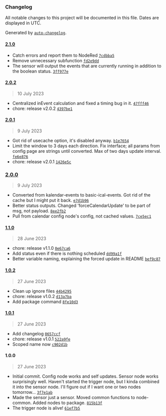 ### Changelog

All notable changes to this project will be documented in this file. Dates are displayed in UTC.

Generated by [`auto-changelog`](https://github.com/CookPete/auto-changelog).

#### [2.1.0](https://github.com/AlmostInteractive/node-red-contrib-basic-ical-calendar/compare/2.0.2...2.1.0)

- Catch errors and report them to NodeRed [`7cdbba5`](https://github.com/AlmostInteractive/node-red-contrib-basic-ical-calendar/commit/7cdbba58d9aa0fe399f4b8172bc12b6bcfa6e78e)
- Remove unnecessary subfunction [`fd2e9dd`](https://github.com/AlmostInteractive/node-red-contrib-basic-ical-calendar/commit/fd2e9dd45b7d21a8f08b1dfc3e001b5b8a031508)
- The sensor will output the events that are currently running in addition to the boolean status. [`3ff977e`](https://github.com/AlmostInteractive/node-red-contrib-basic-ical-calendar/commit/3ff977e8381a0c9e36536af730990696a04b91d5)

#### [2.0.2](https://github.com/AlmostInteractive/node-red-contrib-basic-ical-calendar/compare/2.0.1...2.0.2)

> 10 July 2023

- Centralized inEvent calculation and fixed a timing bug in it. [`47fff46`](https://github.com/AlmostInteractive/node-red-contrib-basic-ical-calendar/commit/47fff46705d618febd58a606780b23b127d63c9f)
- chore: release v2.0.2 [`4397be1`](https://github.com/AlmostInteractive/node-red-contrib-basic-ical-calendar/commit/4397be1b63a99b2f3ee7fee0a22ae6cdcbf3a40e)

#### [2.0.1](https://github.com/AlmostInteractive/node-red-contrib-basic-ical-calendar/compare/2.0.0...2.0.1)

> 9 July 2023

- Got rid of usecache option, it's disabled anyway. [`b1e7654`](https://github.com/AlmostInteractive/node-red-contrib-basic-ical-calendar/commit/b1e765437cdfe1ddca5899c9678c3d482d46b3a5)
- Limit the window to 3 days each direction. Fix interface; all params from config page are strings until converted. Max of two days update interval. [`fe6e876`](https://github.com/AlmostInteractive/node-red-contrib-basic-ical-calendar/commit/fe6e876dc09e28d097fca357140de1daffe2a082)
- chore: release v2.0.1 [`1426e5c`](https://github.com/AlmostInteractive/node-red-contrib-basic-ical-calendar/commit/1426e5c9c9523831224a8b2f1fdfdbfb644f3422)

### [2.0.0](https://github.com/AlmostInteractive/node-red-contrib-basic-ical-calendar/compare/1.1.0...2.0.0)

> 9 July 2023

- Converted from kalendar-events to basic-ical-events.  Got rid of the cache but I might put it back. [`e7d1b96`](https://github.com/AlmostInteractive/node-red-contrib-basic-ical-calendar/commit/e7d1b96b4c220b0c6002dc1495a2fde8b86ad45a)
- Better status outputs.  Changed 'forceCalendarUpdate' to be part of msg, not payload. [`8ee2fb2`](https://github.com/AlmostInteractive/node-red-contrib-basic-ical-calendar/commit/8ee2fb2a148da863ce0b6fbcbff7da8b37810334)
- Pull from calendar config node's config, not cached values. [`7ce5ec1`](https://github.com/AlmostInteractive/node-red-contrib-basic-ical-calendar/commit/7ce5ec147ebdb414685eeb562c920455bdcdec4b)

#### [1.1.0](https://github.com/AlmostInteractive/node-red-contrib-basic-ical-calendar/compare/1.0.2...1.1.0)

> 28 June 2023

- chore: release v1.1.0 [`0e67ca6`](https://github.com/AlmostInteractive/node-red-contrib-basic-ical-calendar/commit/0e67ca68463b560ac4ce9831372de1f3988f57d2)
- Add status even if there is nothing scheduled [`dd99a1f`](https://github.com/AlmostInteractive/node-red-contrib-basic-ical-calendar/commit/dd99a1fec7850c5e2da12e2aacb163f14493ecd6)
- Better variable naming, explaining the forced update in README [`bef9c87`](https://github.com/AlmostInteractive/node-red-contrib-basic-ical-calendar/commit/bef9c873f853c40467a2ef25a232faba991ef5d8)

#### [1.0.2](https://github.com/AlmostInteractive/node-red-contrib-basic-ical-calendar/compare/1.0.1...1.0.2)

> 27 June 2023

- Clean up ignore files [`44b4295`](https://github.com/AlmostInteractive/node-red-contrib-basic-ical-calendar/commit/44b4295d98190f449cef832fc40bce85d7371079)
- chore: release v1.0.2 [`d13a7ba`](https://github.com/AlmostInteractive/node-red-contrib-basic-ical-calendar/commit/d13a7ba0d8365a8d678c829bbd686b49ccc83b0e)
- Add package command [`8fe10d3`](https://github.com/AlmostInteractive/node-red-contrib-basic-ical-calendar/commit/8fe10d330c7b9fc708328d7d1d2c10dfad588ebe)

#### [1.0.1](https://github.com/AlmostInteractive/node-red-contrib-basic-ical-calendar/compare/1.0.0...1.0.1)

> 27 June 2023

- Add changelog [`0657ccf`](https://github.com/AlmostInteractive/node-red-contrib-basic-ical-calendar/commit/0657ccf2d77d22f97e15344a3ca1c182bf75c5ec)
- chore: release v1.0.1 [`522a9fe`](https://github.com/AlmostInteractive/node-red-contrib-basic-ical-calendar/commit/522a9fe563ca597fee40bcf2d73043da5a1aaf74)
- Scoped name now [`c902d1b`](https://github.com/AlmostInteractive/node-red-contrib-basic-ical-calendar/commit/c902d1b908a94317735926908cfd1d9932d29bd5)

#### 1.0.0

> 27 June 2023

- Initial commit.  Config node works and self updates.  Sensor node works surprisingly well.  Haven't started the trigger node, but I kinda combined it into the sensor node.  I'll figure out if I want one or two nodes tomorrow... [`3f7e1ab`](https://github.com/AlmostInteractive/node-red-contrib-basic-ical-calendar/commit/3f7e1ab3e0379bd181ce575a3ce62adcd6aa8a48)
- Made the sensor just a sensor.  Moved common functions to node-common.  Added nodes to package. [`815b13f`](https://github.com/AlmostInteractive/node-red-contrib-basic-ical-calendar/commit/815b13f4e9a6b4462d80dd3f780155b06753b61d)
- The trigger node is alive! [`61ef7b5`](https://github.com/AlmostInteractive/node-red-contrib-basic-ical-calendar/commit/61ef7b50f10497da1d7b685ad846fe2543650bc1)
